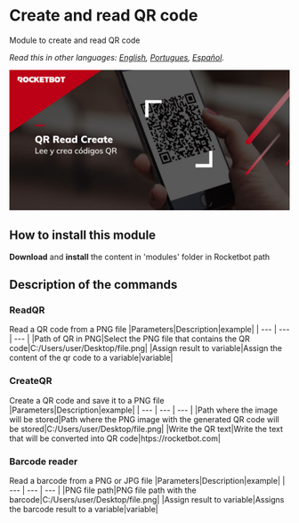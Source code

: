 # Create and read QR code
  
Module to create and read QR code

*Read this in other languages: [English](Manual_QRReadCreate.md), [Portugues](Manual_QRReadCreate.pr.md), [Español](Manual_QRReadCreate.es.md).*
  
![banner](imgs/Banner_QRReadCreate.png)
## How to install this module
  
__Download__ and __install__ the content in 'modules' folder in Rocketbot path  



## Description of the commands

### ReadQR
  
Read a QR code from a PNG file
|Parameters|Description|example|
| --- | --- | --- |
|Path of QR in PNG|Select the PNG file that contains the QR code|C:/Users/user/Desktop/file.png|
|Assign result to variable|Assign the content of the qr code to a variable|variable|

### CreateQR
  
Create a QR code and save it to a PNG file
|Parameters|Description|example|
| --- | --- | --- |
|Path where the image will be stored|Path where the PNG image with the generated QR code will be stored|C:/Users/user/Desktop/file.png|
|Write the QR text|Write the text that will be converted into QR code|htps://rocketbot.com|

### Barcode reader
  
Read a barcode from a PNG or JPG file
|Parameters|Description|example|
| --- | --- | --- |
|PNG file path|PNG file path with the barcode|C:/Users/user/Desktop/file.png|
|Assign result to variable|Assigns the barcode result to a variable|variable|
